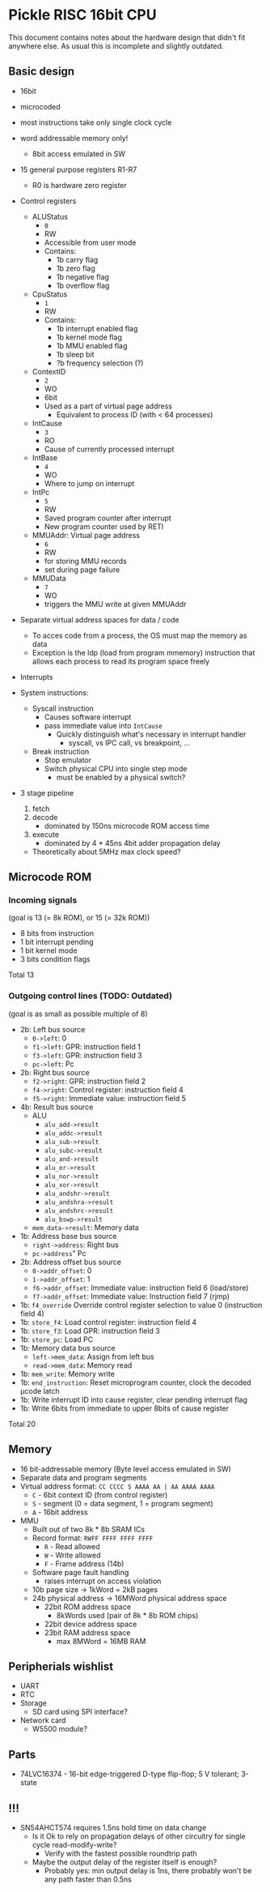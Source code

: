 # Pickle RISC 16bit CPU

This document contains notes about the hardware design that didn't fit anywhere else.
As usual this is incomplete and slightly outdated.

## Basic design
- 16bit
- microcoded
- most instructions take only single clock cycle
- word addressable memory only!
    - 8bit access emulated in SW
- 15 general purpose registers R1-R7
    - R0 is hardware zero register
- Control registers
    - ALUStatus
        - `0`
        - RW
        - Accessible from user mode
        - Contains:
            - 1b carry flag
            - 1b zero flag
            - 1b negative flag
            - 1b overflow flag
    - CpuStatus
        - `1`
        - RW
        - Contains:
            - 1b interrupt enabled flag
            - 1b kernel mode flag
            - 1b MMU enabled flag
            - 1b sleep bit
            - ?b frequency selection (?)
    - ContextID
        - `2`
        - WO
        - 6bit
        - Used as a part of virtual page address
            - Equivalent to process ID (with &lt; 64 processes)
    - IntCause
        - `3`
        - RO
        - Cause of currently processed interrupt
    - IntBase
        - `4`
        - WO
        - Where to jump on interrupt
    - IntPc
        - `5`
        - RW
        - Saved program counter after interrupt
        - New program counter used by RETI
    - MMUAddr: Virtual page address
        - `6`
        - RW
        - for storing MMU records
        - set during page failure
    - MMUData
        - `7`
        - WO
        - triggers the MMU write at given MMUAddr
- Separate virtual address spaces for data / code
    - To acces code from a process, the OS must map the memory as data
    - Exception is the ldp (load from program mmemory) instruction that allows each process to read its program space freely
- Interrupts
- System instructions:
    - Syscall instruction
        - Causes software interrupt
        - pass immediate value into `IntCause`
            - Quickly distinguish what's necessary in interrupt handler
                - syscall, vs IPC call, vs breakpoint, ...
    - Break instruction
        - Stop emulator
        - Switch physical CPU into single step mode
            - must be enabled by a physical switch?
- 3 stage pipeline
    1. fetch
    2. decode
        - dominated by 150ns microcode ROM access time
    3. execute
        - dominated by 4 * 45ns 4bit adder propagation delay

    - Theoretically about 5MHz max clock speed?


## Microcode ROM
### Incoming signals
(goal is 13 (= 8k ROM), or 15 (= 32k ROM))
- 8 bits from instruction
- 1 bit interrupt pending
- 1 bit kernel mode
- 3 bits condition flags

Total 13

### Outgoing control lines (TODO: Outdated)
(goal is as small as possible multiple of 8)

- 2b: Left bus source
    - `0->left`: 0
    - `f1->left`: GPR: instruction field 1
    - `f3->left`: GPR: instruction field 3
    - `pc->left`: Pc
- 2b: Right bus source
    - `f2->right`: GPR: instruction field 2
    - `f4->right`: Control register: instruction field 4
    - `f5->right`: Immediate value: instruction field 5
- 4b: Result bus source
    - ALU
        - `alu_add->result`
        - `alu_addc->result`
        - `alu_sub->result`
        - `alu_subc->result`
        - `alu_and->result`
        - `alu_or->result`
        - `alu_nor->result`
        - `alu_xor->result`
        - `alu_andshr->result`
        - `alu_andshra->result`
        - `alu_andshrc->result`
        - `alu_bswp->result`
    - `mem_data->result`: Memory data
- 1b: Address base bus source
    - `right->address`: Right bus
    - `pc->address`" Pc
- 2b: Address offset bus source
    - `0->addr_offset`: 0
    - `1->addr_offset`: 1
    - `f6->addr_offset`: Immediate value: instruction field 6 (load/store)
    - `f7->addr_offset`: Immediate value: Instruction field 7 (rjmp)
- 1b: `f4_override` Override control register selection to value 0 (instruction field 4)
- 1b: `store_f4`: Load control register: instruction field 4
- 1b: `store_f3`: Load GPR: instruction field 3
- 1b: `store_pc`: Load PC
- 1b: Memory data bus source
    - `left->mem_data`: Assign from left bus
    - `read->mem_data`: Memory read
- 1b: `mem_write`: Memory write
- 1b: `end_instruction`: Reset microprogram counter, clock the decoded μcode latch
- 1b: Write interrupt ID into cause register, clear pending interrupt flag
- 1b: Write 6bits from immediate to upper 8bits of cause register

Total 20

## Memory
- 16 bit-addressable memory (Byte level access emulated in SW)
- Separate data and program segments
- Virtual address format: `CC CCCC S AAAA AA | AA AAAA AAAA`
    - `C` - 6bit context ID (from control register)
    - `S` - segment (0 = data segment, 1 = program segment)
    - `A` - 16bit address
- MMU
    - Built out of two 8k * 8b SRAM ICs
    - Record format: `RWFF FFFF FFFF FFFF`
        - `R` - Read allowed
        - `W` - Write allowed
        - `F` - Frame address (14b)
    - Software page fault handling
        - raises interrupt on access violation
    - 10b page size -> 1kWord = 2kB pages
    - 24b physical address -> 16MWord physical address space
        - 22bit ROM address space
            - 8kWords used (pair of 8k * 8b ROM chips)
        - 22bit device address space
        - 23bit RAM address space
            - max 8MWord = 16MB RAM

## Peripherials wishlist
- UART
- RTC
- Storage
    - SD card using SPI interface?
- Network card
    - W5500 module?

## Parts
- 74LVC16374 - 16-bit edge-triggered D-type flip-flop; 5 V tolerant; 3-state


## !!!
- SN54AHCT574 requires 1.5ns hold time on data change
    - Is it Ok to rely on propagation delays of other circuitry for single cycle read-modify-write?
        - Verify with the fastest possible roundtrip path
    - Maybe the output delay of the register itself is enough?
        - Probably yes: min output delay is 1ns, there probably won't be any path faster than 0.5ns

